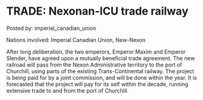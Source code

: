 # TRADE: Nexonan-ICU trade railway

Posted by: imperial_canadian_union

Nations involved: Imperial Canadian Union, New-Nexon

After long deliberation, the two emperors, Emperor Maxim and Emperor Slender, have agreed upon a mutually beneficial trade agreement. The new railroad will pass from the Nexon Administrative territory to the port of Churchill, using parts of the existing Trans-Continental railway. The project is being paid for by a joint commission, and will be done within the year. It is forecasted that the project will pay for its self within the decade, running extensive trade to and from the port of Churchill.
